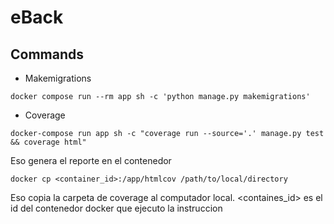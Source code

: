 # eBack

## Commands

- Makemigrations
````
docker compose run --rm app sh -c 'python manage.py makemigrations'
````

- Coverage

````
docker-compose run app sh -c "coverage run --source='.' manage.py test && coverage html"
````

Eso genera el reporte en el contenedor

````
docker cp <container_id>:/app/htmlcov /path/to/local/directory
````

Eso copia la carpeta de coverage al computador local. <containes_id> es el id del contenedor docker que ejecuto la instruccion